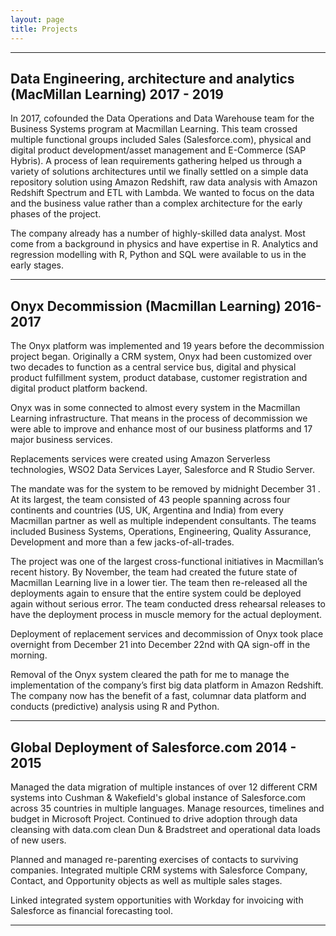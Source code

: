```yaml
---
layout: page
title: Projects
---
```


_________________

## Data Engineering, architecture and analytics (MacMillan Learning) 2017 - 2019

In 2017, cofounded the Data Operations and Data Warehouse team for the Business Systems program at Macmillan Learning. This team crossed multiple functional groups included Sales (Salesforce.com), physical and digital product development/asset management and E-Commerce (SAP Hybris). A process of lean requirements gathering helped us through a variety of solutions architectures until we finally settled on a simple data repository solution using Amazon Redshift, raw data analysis with Amazon Redshift Spectrum and ETL with Lambda. We wanted to focus on the data and the business value rather than a complex architecture for the early phases of the project.

The company already has a number of highly-skilled data analyst. Most come from a background in physics and have expertise in R. Analytics and regression modelling with R, Python and SQL were available to us in the early stages.

_________________

## Onyx Decommission (Macmillan Learning) 2016-2017

The Onyx platform was implemented and 19 years before the decommission project began. Originally a CRM system, Onyx had been customized over two decades to function as a central service bus, digital and physical product fulfillment system, product database, customer registration and digital product platform backend.

Onyx was in some connected to almost every system in the Macmillan Learning infrastructure. That means in the process of decommission we were able to improve and enhance most of our business platforms and 17 major business services.

Replacements services were created using Amazon Serverless technologies, WSO2 Data Services Layer, Salesforce and R Studio Server.

The mandate was for the system to be removed by midnight December 31 . At its largest, the team consisted of 43 people spanning across four continents and countries (US, UK, Argentina and India) from every Macmillan partner as well as multiple independent consultants. The teams included Business Systems, Operations, Engineering, Quality Assurance, Development and more than a few jacks-of-all-trades.

The project was one of the largest cross-functional initiatives in Macmillan’s recent history. By November, the team had created the future state of Macmillan Learning live in a lower tier. The team then re-released all the deployments again to ensure that the entire system could be deployed again without serious error. The team conducted dress rehearsal releases to have the deployment process in muscle memory for the actual deployment.

Deployment of replacement services and decommission of Onyx took place overnight from December 21 into December 22nd with QA sign-off in the morning.

Removal of the Onyx system cleared the path for me to manage the implementation of the company’s first big data platform in Amazon Redshift. The company now has the benefit of a fast, columnar data platform and conducts (predictive) analysis using R and Python.
_________________

## Global Deployment of Salesforce.com 2014 - 2015

Managed the data migration of multiple instances of over 12 different CRM systems into Cushman & Wakefield's global instance of Salesforce.com across 35 countries in multiple languages.
Manage resources, timelines and budget in Microsoft Project.
Continued to drive adoption through data cleansing with data.com clean Dun & Bradstreet and operational data loads of new users.

Planned and managed re-parenting exercises of contacts to surviving companies.
Integrated multiple CRM systems with Salesforce Company, Contact, and Opportunity objects as well as multiple sales stages.

Linked integrated system opportunities with Workday for invoicing with Salesforce as financial forecasting tool.
_________________

